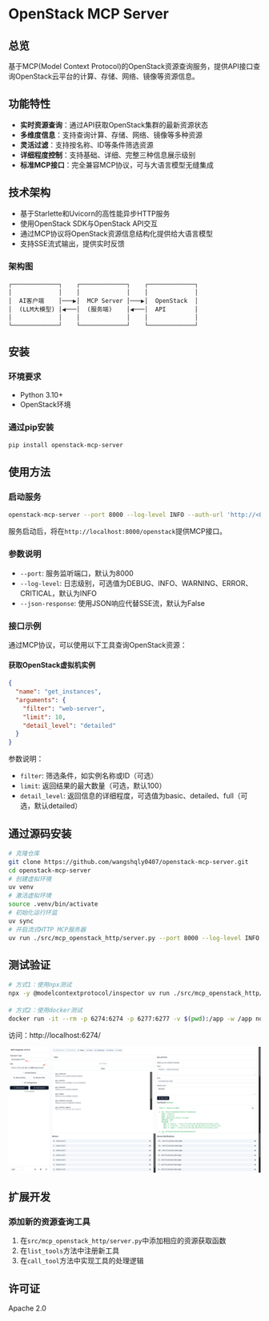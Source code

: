 # OpenStack MCP Server

## 总览

基于MCP(Model Context Protocol)的OpenStack资源查询服务，提供API接口查询OpenStack云平台的计算、存储、网络、镜像等资源信息。

## 功能特性

- **实时资源查询**：通过API获取OpenStack集群的最新资源状态
- **多维度信息**：支持查询计算、存储、网络、镜像等多种资源
- **灵活过滤**：支持按名称、ID等条件筛选资源
- **详细程度控制**：支持基础、详细、完整三种信息展示级别
- **标准MCP接口**：完全兼容MCP协议，可与大语言模型无缝集成

## 技术架构

- 基于Starlette和Uvicorn的高性能异步HTTP服务
- 使用OpenStack SDK与OpenStack API交互
- 通过MCP协议将OpenStack资源信息结构化提供给大语言模型
- 支持SSE流式输出，提供实时反馈

### 架构图

```
┌─────────────┐    ┌─────────────┐    ┌─────────────┐
│             │    │             │    │             │
│  AI客户端    │───▶│  MCP Server │───▶│  OpenStack  │
│  (LLM大模型) │◀───│  (服务端)    │◀───│  API        │
│             │    │             │    │             │
└─────────────┘    └─────────────┘    └─────────────┘
```

## 安装

### 环境要求

- Python 3.10+
- OpenStack环境

### 通过pip安装

```bash
pip install openstack-mcp-server
```

## 使用方法

### 启动服务

```bash
openstack-mcp-server --port 8000 --log-level INFO --auth-url 'http://<OpenStack-API-Endpoint>:5000/v3' --username '<OpenStack-Admin-User>' --password '<OpenStack-Admin-Password>'
```

服务启动后，将在`http://localhost:8000/openstack`提供MCP接口。

### 参数说明

- `--port`: 服务监听端口，默认为8000
- `--log-level`: 日志级别，可选值为DEBUG、INFO、WARNING、ERROR、CRITICAL，默认为INFO
- `--json-response`: 使用JSON响应代替SSE流，默认为False

### 接口示例

通过MCP协议，可以使用以下工具查询OpenStack资源：

#### 获取OpenStack虚拟机实例

```json
{
  "name": "get_instances",
  "arguments": {
    "filter": "web-server",
    "limit": 10,
    "detail_level": "detailed"
  }
}
```

参数说明：
- `filter`: 筛选条件，如实例名称或ID（可选）
- `limit`: 返回结果的最大数量（可选，默认100）
- `detail_level`: 返回信息的详细程度，可选值为basic、detailed、full（可选，默认detailed）

## 通过源码安装

```bash
# 克隆仓库
git clone https://github.com/wangshqly0407/openstack-mcp-server.git
cd openstack-mcp-server
# 创建虚拟环境
uv venv
# 激活虚拟环境
source .venv/bin/activate
# 初始化运行环监
uv sync
# 开启流式HTTP MCP服务器
uv run ./src/mcp_openstack_http/server.py --port 8000 --log-level INFO --auth-url 'http://<OpenStack-API-Endpoint>:5000/v3' --username '<OpenStack-Admin-User>' --password '<OpenStack-Admin-Password>'
```

## 测试验证

```bash
# 方式1：使用npx测试
npx -y @modelcontextprotocol/inspector uv run ./src/mcp_openstack_http/server.py --port 8000 --log-level INFO --auth-url 'http://<OpenStack-API-Endpoint>:5000/v3' --username '<OpenStack-Admin-User>' --password '<OpenStack-Admin-Password>'

# 方式2：使用docker测试
docker run -it --rm -p 6274:6274 -p 6277:6277 -v $(pwd):/app -w /app node:18 npx -y @modelcontextprotocol/inspector uv run ./src/mcp_openstack_http/server.py --port 8000 --log-level INFO --auth-url 'http://<OpenStack-API-Endpoint>:5000/v3' --username '<OpenStack-Admin-User>' --password '<OpenStack-Admin-Password>'
```

访问：http://localhost:6274/

![image](./img/image.png)

## 扩展开发

### 添加新的资源查询工具

1. 在`src/mcp_openstack_http/server.py`中添加相应的资源获取函数
2. 在`list_tools`方法中注册新工具
3. 在`call_tool`方法中实现工具的处理逻辑

## 许可证

Apache 2.0
